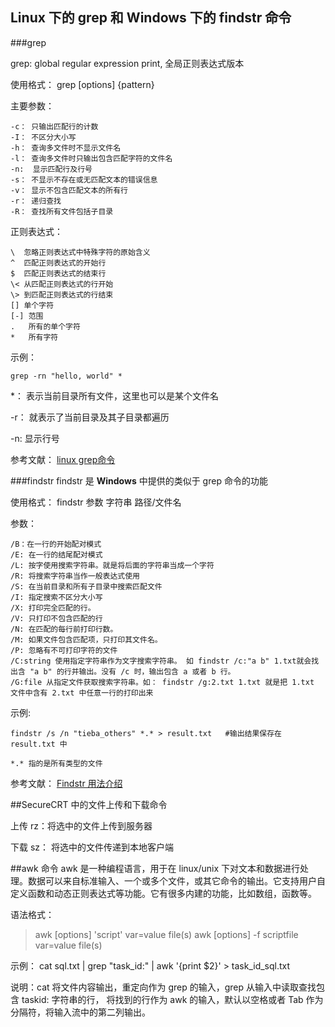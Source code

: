 
## Linux 下的 grep 和 Windows 下的 findstr 命令

###grep

grep: global regular expression print, 全局正则表达式版本

使用格式： grep [options] {pattern}

主要参数：

```
-c： 只输出匹配行的计数
-I： 不区分大小写
-h： 查询多文件时不显示文件名
-l： 查询多文件时只输出包含匹配字符的文件名
-n:  显示匹配行及行号
-s： 不显示不存在或无匹配文本的错误信息
-v： 显示不包含匹配文本的所有行
-r： 递归查找
-R： 查找所有文件包括子目录
```

正则表达式：

```
\  忽略正则表达式中特殊字符的原始含义
^  匹配正则表达式的开始行
$  匹配正则表达式的结束行
\< 从匹配正则表达式的行开始
\> 到匹配正则表达式的行结束
[] 单个字符
[-] 范围
.   所有的单个字符
*   所有字符
```

示例： 

```
grep -rn "hello, world" *
```

*： 表示当前目录所有文件，这里也可以是某个文件名

-r： 就表示了当前目录及其子目录都遍历

-n:  显示行号


参考文献： [linux grep命令](http://www.cnblogs.com/end/archive/2012/02/21/2360965.html)

###findstr
findstr 是 **Windows** 中提供的类似于 grep 命令的功能

使用格式： findstr 参数 字符串 路径/文件名

参数：

```
/B：在一行的开始配对模式
/E: 在一行的结尾配对模式
/L: 按字使用搜索字符串。就是将后面的字符串当成一个字符
/R: 将搜索字符串当作一般表达式使用
/S: 在当前目录和所有子目录中搜索匹配文件
/I: 指定搜索不区分大小写
/X: 打印完全匹配的行。
/V: 只打印不包含匹配的行
/N: 在匹配的每行前打印行数。
/M: 如果文件包含匹配项，只打印其文件名。
/P: 忽略有不可打印字符的文件
/C:string 使用指定字符串作为文字搜索字符串。 如 findstr /c:"a b" 1.txt就会找出含 "a b" 的行并输出。没有 /c 时，输出包含 a 或者 b 行。
/G:file 从指定文件获取搜索字符串。如： findstr /g:2.txt 1.txt 就是把 1.txt 文件中含有 2.txt 中任意一行的打印出来
```

示例: 
```
findstr /s /n "tieba_others" *.* > result.txt   #输出结果保存在 result.txt 中 
```

`*.* 指的是所有类型的文件`

参考文献： [Findstr 用法介绍](http://www.cnblogs.com/doit8791/archive/2012/05/21/2511080.html)


##SecureCRT 中的文件上传和下载命令

上传 rz：将选中的文件上传到服务器

下载 sz： 将选中的文件传递到本地客户端

##awk 命令
awk 是一种编程语言，用于在 linux/unix 下对文本和数据进行处理。数据可以来自标准输入、一个或多个文件，或其它命令的输出。它支持用户自定义函数和动态正则表达式等功能。它有很多内建的功能，比如数组，函数等。

语法格式：

> awk [options] 'script' var=value  file(s)
> awk [options] -f scriptfile var=value file(s)

示例： cat sql.txt | grep "task_id:" | awk '{print $2}' > task_id_sql.txt

说明：cat 将文件内容输出，重定向作为 grep 的输入，grep 从输入中读取查找包含 taskid: 字符串的行， 将找到的行作为 awk 的输入，默认以空格或者 Tab 作为分隔符，将输入流中的第二列输出。






